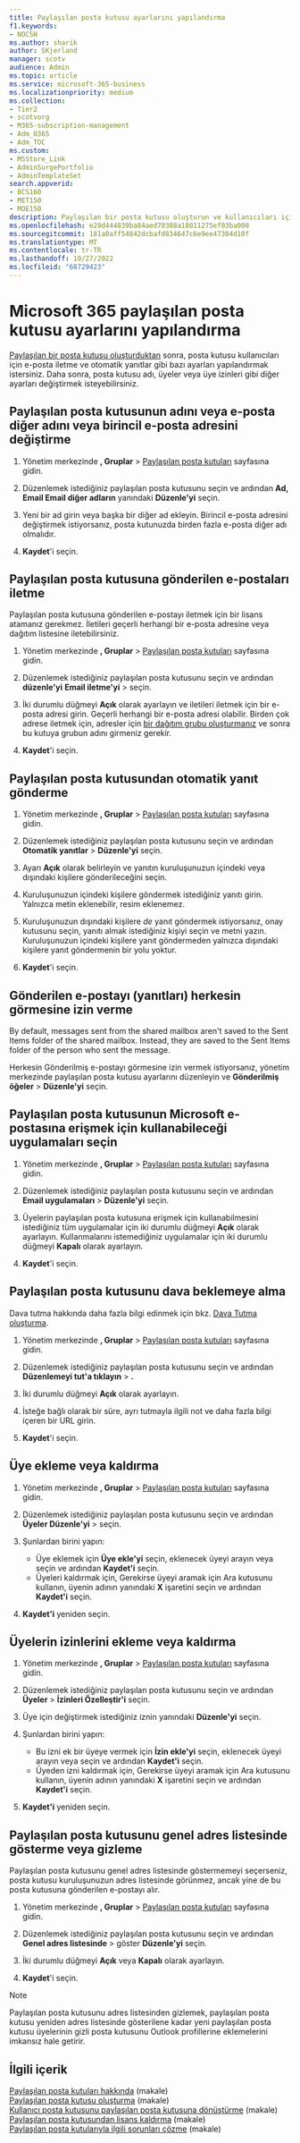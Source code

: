 ```yaml
---
title: Paylaşılan posta kutusu ayarlarını yapılandırma
f1.keywords:
- NOCSH
ms.author: sharik
author: SKjerland
manager: scotv
audience: Admin
ms.topic: article
ms.service: microsoft-365-business
ms.localizationpriority: medium
ms.collection:
- Tier2
- scotvorg
- M365-subscription-management
- Adm_O365
- Adm_TOC
ms.custom:
- MSStore_Link
- AdminSurgePortfolio
- AdminTemplateSet
search.appverid:
- BCS160
- MET150
- MOE150
description: Paylaşılan bir posta kutusu oluşturun ve kullanıcıları için e-posta iletme ve otomatik yanıtlar gibi bazı ayarları yapılandırın.
ms.openlocfilehash: e29d444839ba84aed70388a18011275ef03ba008
ms.sourcegitcommit: 181a0aff54842dcbafd834647c6e9ee47304d10f
ms.translationtype: MT
ms.contentlocale: tr-TR
ms.lasthandoff: 10/27/2022
ms.locfileid: "68729423"
---
```

# <a name="configure-microsoft-365-shared-mailbox-settings"></a>Microsoft 365 paylaşılan posta kutusu ayarlarını yapılandırma

[Paylaşılan bir posta kutusu oluşturduktan](create-a-shared-mailbox.md) sonra, posta kutusu kullanıcıları için e-posta iletme ve otomatik yanıtlar gibi bazı ayarları yapılandırmak istersiniz. Daha sonra, posta kutusu adı, üyeler veya üye izinleri gibi diğer ayarları değiştirmek isteyebilirsiniz. 

## <a name="change-the-name-or-email-alias-of-a-shared-mailbox-or-change-the-primary-email-address"></a>Paylaşılan posta kutusunun adını veya e-posta diğer adını veya birincil e-posta adresini değiştirme

1. Yönetim merkezinde **, Gruplar** \> <a href="https://go.microsoft.com/fwlink/p/?linkid=2066847" target="_blank">Paylaşılan posta kutuları</a> sayfasına gidin.

2. Düzenlemek istediğiniz paylaşılan posta kutusunu seçin ve ardından **Ad, Email Email diğer adların** yanındaki **Düzenle'yi** seçin.

3. Yeni bir ad girin veya başka bir diğer ad ekleyin. Birincil e-posta adresini değiştirmek istiyorsanız, posta kutunuzda birden fazla e-posta diğer adı olmalıdır.

4. **Kaydet**'i seçin.

## <a name="forward-emails-that-are-sent-to-a-shared-mailbox"></a>Paylaşılan posta kutusuna gönderilen e-postaları iletme

Paylaşılan posta kutusuna gönderilen e-postayı iletmek için bir lisans atamanız gerekmez. İletileri geçerli herhangi bir e-posta adresine veya dağıtım listesine iletebilirsiniz.

1. Yönetim merkezinde **, Gruplar** \> <a href="https://go.microsoft.com/fwlink/p/?linkid=2066847" target="_blank">Paylaşılan posta kutuları</a> sayfasına gidin.

2. Düzenlemek istediğiniz paylaşılan posta kutusunu seçin ve ardından **düzenle'yi** **Email iletme'yi** \> seçin.
    
3. İki durumlu düğmeyi **Açık** olarak ayarlayın ve iletileri iletmek için bir e-posta adresi girin. Geçerli herhangi bir e-posta adresi olabilir. Birden çok adrese iletmek için, adresler için [bir dağıtım grubu oluşturmanız](/office365/admin/setup/create-distribution-lists) ve sonra bu kutuya grubun adını girmeniz gerekir.
    
4. **Kaydet**'i seçin.

## <a name="send-automatic-replies-from-a-shared-mailbox"></a>Paylaşılan posta kutusundan otomatik yanıt gönderme

1. Yönetim merkezinde **, Gruplar** \> <a href="https://go.microsoft.com/fwlink/p/?linkid=2066847" target="_blank">Paylaşılan posta kutuları</a> sayfasına gidin.

2. Düzenlemek istediğiniz paylaşılan posta kutusunu seçin ve ardından **Otomatik yanıtlar** \> **Düzenle'yi** seçin.
    
3. Ayarı **Açık** olarak belirleyin ve yanıtın kuruluşunuzun içindeki veya dışındaki kişilere gönderileceğini seçin.

4. Kuruluşunuzun içindeki kişilere göndermek istediğiniz yanıtı girin. Yalnızca metin eklenebilir, resim eklenemez.

5. Kuruluşunuzun dışındaki kişilere *de* yanıt göndermek istiyorsanız, onay kutusunu seçin, yanıtı almak istediğiniz kişiyi seçin ve metni yazın. Kuruluşunuzun içindeki kişilere yanıt göndermeden yalnızca dışındaki kişilere yanıt göndermenin bir yolu yoktur.

6. **Kaydet**'i seçin.

## <a name="allow-everyone-to-see-the-sent-email-the-replies"></a>Gönderilen e-postayı (yanıtları) herkesin görmesine izin verme

By default, messages sent from the shared mailbox aren't saved to the Sent Items folder of the shared mailbox. Instead, they are saved to the Sent Items folder of the person who sent the message.

Herkesin Gönderilmiş e-postayı görmesine izin vermek istiyorsanız, yönetim merkezinde paylaşılan posta kutusu ayarlarını düzenleyin ve **Gönderilmiş öğeler** \> **Düzenle'yi** seçin.


## <a name="choose-the-apps-that-a-shared-mailbox-can-use-to-access-microsoft-email"></a>Paylaşılan posta kutusunun Microsoft e-postasına erişmek için kullanabileceği uygulamaları seçin

1. Yönetim merkezinde **, Gruplar** \> <a href="https://go.microsoft.com/fwlink/p/?linkid=2066847" target="_blank">Paylaşılan posta kutuları</a> sayfasına gidin.

2. Düzenlemek istediğiniz paylaşılan posta kutusunu seçin ve ardından **Email uygulamaları** \> **Düzenle'yi** seçin.

3. Üyelerin paylaşılan posta kutusuna erişmek için kullanabilmesini istediğiniz tüm uygulamalar için iki durumlu düğmeyi **Açık** olarak ayarlayın. Kullanmalarını istemediğiniz uygulamalar için iki durumlu düğmeyi **Kapalı** olarak ayarlayın. 

4. **Kaydet**'i seçin.


## <a name="put-a-shared-mailbox-on-litigation-hold"></a>Paylaşılan posta kutusunu dava beklemeye alma

Dava tutma hakkında daha fazla bilgi edinmek için bkz. [Dava Tutma oluşturma](../../compliance/create-a-litigation-hold.md).

1. Yönetim merkezinde **, Gruplar** \> <a href="https://go.microsoft.com/fwlink/p/?linkid=2066847" target="_blank">Paylaşılan posta kutuları</a> sayfasına gidin.

2. Düzenlemek istediğiniz paylaşılan posta kutusunu seçin ve ardından **Düzenlemeyi tut'a tıklayın** \> **.**

3. İki durumlu düğmeyi **Açık** olarak ayarlayın. 

4. İsteğe bağlı olarak bir süre, ayrı tutmayla ilgili not ve daha fazla bilgi içeren bir URL girin.  

5. **Kaydet**'i seçin.


## <a name="add-or-remove-members"></a>Üye ekleme veya kaldırma

1. Yönetim merkezinde **, Gruplar** \> <a href="https://go.microsoft.com/fwlink/p/?linkid=2066847" target="_blank">Paylaşılan posta kutuları</a> sayfasına gidin.

2. Düzenlemek istediğiniz paylaşılan posta kutusunu seçin ve ardından **Üyeler Düzenle'yi** \> seçin.

3. Şunlardan birini yapın:
   - Üye eklemek için **Üye ekle'yi** seçin, eklenecek üyeyi arayın veya seçin ve ardından **Kaydet'i** seçin.
   - Üyeleri kaldırmak için, Gerekirse üyeyi aramak için Ara kutusunu kullanın, üyenin adının yanındaki **X** işaretini seçin ve ardından **Kaydet'i** seçin. 

4. **Kaydet'i** yeniden seçin.

## <a name="add-or-remove-permissions-of-members"></a>Üyelerin izinlerini ekleme veya kaldırma

1. Yönetim merkezinde **, Gruplar** \> <a href="https://go.microsoft.com/fwlink/p/?linkid=2066847" target="_blank">Paylaşılan posta kutuları</a> sayfasına gidin.

2. Düzenlemek istediğiniz paylaşılan posta kutusunu seçin ve ardından **Üyeler** \> **İzinleri Özelleştir'i** seçin.

3. Üye için değiştirmek istediğiniz iznin yanındaki **Düzenle'yi** seçin. 

4. Şunlardan birini yapın:
   - Bu izni ek bir üyeye vermek için **İzin ekle'yi** seçin, eklenecek üyeyi arayın veya seçin ve ardından **Kaydet'i** seçin.
   - Üyeden izni kaldırmak için, Gerekirse üyeyi aramak için Ara kutusunu kullanın, üyenin adının yanındaki **X** işaretini seçin ve ardından **Kaydet'i** seçin. 

4. **Kaydet'i** yeniden seçin.

## <a name="show-or-hide-a-shared-mailbox-in-the-global-address-list"></a>Paylaşılan posta kutusunu genel adres listesinde gösterme veya gizleme

Paylaşılan posta kutusunu genel adres listesinde göstermemeyi seçerseniz, posta kutusu kuruluşunuzun adres listesinde görünmez, ancak yine de bu posta kutusuna gönderilen e-postayı alır. 

1. Yönetim merkezinde **, Gruplar** \> <a href="https://go.microsoft.com/fwlink/p/?linkid=2066847" target="_blank">Paylaşılan posta kutuları</a> sayfasına gidin.

2. Düzenlemek istediğiniz paylaşılan posta kutusunu seçin ve ardından **Genel adres listesinde** \> göster **Düzenle'yi** seçin.

3. İki durumlu düğmeyi **Açık**  veya **Kapalı** olarak ayarlayın. 

4. **Kaydet**'i seçin.

> [!NOTE]
> Paylaşılan posta kutusunu adres listesinden gizlemek, paylaşılan posta kutusu yeniden adres listesinde gösterilene kadar yeni paylaşılan posta kutusu üyelerinin gizli posta kutusunu Outlook profillerine eklemelerini imkansız hale getirir. 

## <a name="related-content"></a>İlgili içerik

[Paylaşılan posta kutuları hakkında](about-shared-mailboxes.md) (makale)\
[Paylaşılan posta kutusu oluşturma](create-a-shared-mailbox.md) (makale)\
[Kullanıcı posta kutusunu paylaşılan posta kutusuna dönüştürme](convert-user-mailbox-to-shared-mailbox.md) (makale)\
[Paylaşılan posta kutusundan lisans kaldırma](remove-license-from-shared-mailbox.md) (makale)\
[Paylaşılan posta kutularıyla ilgili sorunları çözme](resolve-issues-with-shared-mailboxes.md) (makale)